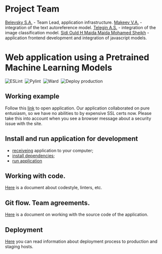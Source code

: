 # Project Team 
[Belevsky S.A.](https://github.com/bsa7) - Team Lead, application infrastructure.
[Makeev V.A.](https://github.com/smak6) - integration of the text autoreference model.
[Telegin A.S.](https://github.com/AleksandrTelegin) - integration of the image classification model.
[Sidi Ould H Maida Maida Mohamed Sheikh](https://github.com/H-KC) - application frontend development and integration of javascript models.

# Web application using a Pretrained Machine Learning Models

![ESLint](https://github.com/bsa7/pretrained-app/actions/workflows/eslint.yml/badge.svg)&nbsp;
![Pylint](https://github.com/bsa7/pretrained-app/actions/workflows/pylint.yml/badge.svg)&nbsp;
![Ward](https://github.com/bsa7/pretrained-app/actions/workflows/ward.yml/badge.svg)&nbsp;
![Deploy production](https://github.com/bsa7/pretrained-app/actions/workflows/cd-production.yml/badge.svg?branch=main)
## Working example
Follow this [link](https://pretrained-app.jsdev.cyou) to open application.
Our application collaborated on pure entusiasm, so we have no abilities to by expensive SSL certs now. Please take this into account when you see a browser message about a security issue with the site.

## Install and run application for development
  * [receiveing](./docs/develop-app.md#clone-project) application to your computer;
  * [install dependencies](./docs/develop-app.md#a-idprepareenvironmentprepare-environmenta);
  * [run application](./docs/develop-app.md#run-application)

## Working with code.
[Here](./docs/code-style.md) is a document about codestyle, linters, etc.

## Git flow. Team agreements.
[Here](./docs/git-flow.md) is a document on working with the source code of the application.

## Deployment
[Here](./docs/deployment.md) you can read information about deployment process to production and staging hosts.
